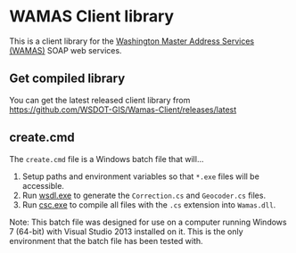 WAMAS Client library
===========================================================

This is a client library for the [Washington Master Address Services (WAMAS)] SOAP web services.

## Get compiled library ##

You can get the latest released client library from https://github.com/WSDOT-GIS/Wamas-Client/releases/latest


## create.cmd ##

The `create.cmd` file is a Windows batch file that will...

1. Setup paths and environment variables so that `*.exe` files will be accessible.
1. Run [wsdl.exe] to generate the `Correction.cs` and `Geocoder.cs` files.
2. Run [csc.exe] to compile all files with the `.cs` extension into `Wamas.dll`.

Note: This batch file was designed for use on a computer running Windows 7 (64-bit) with Visual Studio 2013 installed on it. This is the only environment that the batch file has been tested with.

[csc.exe]:http://msdn.microsoft.com/en-us/library/78f4aasd.aspx
[Washington Master Address Services (WAMAS)]:http://geoservicestest.wa.gov/testwebservices/default.aspx
[wsdl.exe]:http://msdn.microsoft.com/en-us/library/vstudio/7h3ystb6%28v=vs.100%29.aspx
